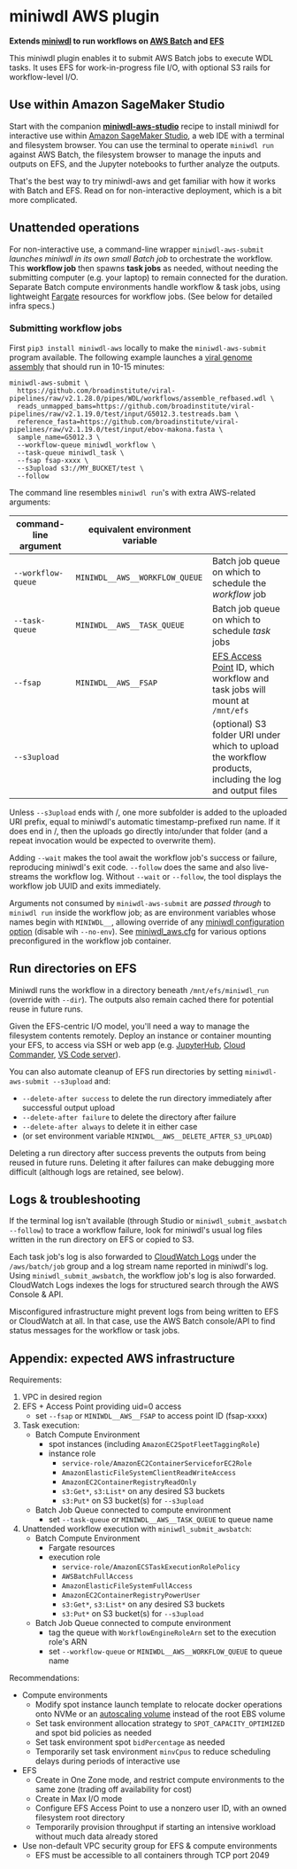 # miniwdl AWS plugin

**Extends [miniwdl](https://github.com/chanzuckerberg/miniwdl) to run workflows on [AWS Batch](https://aws.amazon.com/batch/) and [EFS](https://aws.amazon.com/efs/)**

This miniwdl plugin enables it to submit AWS Batch jobs to execute WDL tasks. It uses EFS for work-in-progress file I/O, with optional S3 rails for workflow-level I/O.

## Use within Amazon SageMaker Studio

Start with the companion [**miniwdl-aws-studio**](https://github.com/miniwdl-ext/miniwdl-aws-studio) recipe to install miniwdl for interactive use within [Amazon SageMaker Studio](https://aws.amazon.com/sagemaker/studio/), a web IDE with a terminal and filesystem browser. You can use the terminal to operate `miniwdl run` against AWS Batch, the filesystem browser to manage the inputs and outputs on EFS, and the Jupyter notebooks to further analyze the outputs.

That's the best way to try miniwdl-aws and get familiar with how it works with Batch and EFS. Read on for non-interactive deployment, which is a bit more complicated.

## Unattended operations

For non-interactive use, a command-line wrapper `miniwdl-aws-submit` *launches miniwdl in its own small Batch job* to orchestrate the workflow. This **workflow job** then spawns **task jobs** as needed, without needing the submitting computer (e.g. your laptop) to remain connected for the duration. Separate Batch compute environments handle workflow & task jobs, using lightweight [Fargate](https://docs.aws.amazon.com/batch/latest/userguide/fargate.html) resources for workflow jobs. (See below for detailed infra specs.)

### Submitting workflow jobs

First `pip3 install miniwdl-aws` locally to make the `miniwdl-aws-submit` program available. The following example launches a [viral genome assembly](https://github.com/broadinstitute/viral-pipelines/) that should run in 10-15 minutes:

```
miniwdl-aws-submit \
  https://github.com/broadinstitute/viral-pipelines/raw/v2.1.28.0/pipes/WDL/workflows/assemble_refbased.wdl \
  reads_unmapped_bams=https://github.com/broadinstitute/viral-pipelines/raw/v2.1.19.0/test/input/G5012.3.testreads.bam \
  reference_fasta=https://github.com/broadinstitute/viral-pipelines/raw/v2.1.19.0/test/input/ebov-makona.fasta \
  sample_name=G5012.3 \
  --workflow-queue miniwdl_workflow \
  --task-queue miniwdl_task \
  --fsap fsap-xxxx \
  --s3upload s3://MY_BUCKET/test \
  --follow
```

The command line resembles `miniwdl run`'s with extra AWS-related arguments:

|command-line argument|equivalent environment variable| |
|---------------------|-------------------------------|-|
| `--workflow-queue`  | `MINIWDL__AWS__WORKFLOW_QUEUE`| Batch job queue on which to schedule the *workflow* job |
| `--task-queue` | `MINIWDL__AWS__TASK_QUEUE` | Batch job queue on which to schedule *task* jobs |
| `--fsap` | `MINIWDL__AWS__FSAP` | [EFS Access Point](https://docs.aws.amazon.com/efs/latest/ug/efs-access-points.html) ID, which workflow and task jobs will mount at `/mnt/efs` |
| `--s3upload` | | (optional) S3 folder URI under which to upload the workflow products, including the log and output files |

Unless `--s3upload` ends with /, one more subfolder is added to the uploaded URI prefix, equal to miniwdl's automatic timestamp-prefixed run name. If it does end in /, then the uploads go directly into/under that folder (and a repeat invocation would be expected to overwrite them).

Adding `--wait` makes the tool await the workflow job's success or failure, reproducing miniwdl's exit code. `--follow` does the same and also live-streams the workflow log. Without `--wait` or `--follow`, the tool displays the workflow job UUID and exits immediately.

Arguments not consumed by `miniwdl-aws-submit` are *passed through* to `miniwdl run` inside the workflow job; as are environment variables whose names begin with `MINIWDL__`, allowing override of any [miniwdl configuration option](https://miniwdl.readthedocs.io/en/latest/runner_reference.html#configuration) (disable wih `--no-env`). See [miniwdl_aws.cfg](miniwdl_aws.cfg) for various options preconfigured in the workflow job container.

## Run directories on EFS

Miniwdl runs the workflow in a directory beneath `/mnt/efs/miniwdl_run` (override with `--dir`). The outputs also remain cached there for potential reuse in future runs.

Given the EFS-centric I/O model, you'll need a way to manage the filesystem contents remotely. Deploy an instance or container mounting your EFS, to access via SSH or web app (e.g. [JupyterHub](https://jupyter.org/hub), [Cloud Commander](http://cloudcmd.io/), [VS Code server](https://github.com/cdr/code-server)).

You can also automate cleanup of EFS run directories by setting `miniwdl-aws-submit --s3upload` and:

* `--delete-after success` to delete the run directory immediately after successful output upload
* `--delete-after failure` to delete the directory after failure
* `--delete-after always` to delete it in either case
* (or set environment variable `MINIWDL__AWS__DELETE_AFTER_S3_UPLOAD`)

Deleting a run directory after success prevents the outputs from being reused in future runs. Deleting it after failures can make debugging more difficult (although logs are retained, see below).

## Logs & troubleshooting

If the terminal log isn't available (through Studio or `miniwdl_submit_awsbatch --follow`) to trace a workflow failure, look for miniwdl's usual log files written in the run directory on EFS or copied to S3.

Each task job's log is also forwarded to [CloudWatch Logs](https://docs.aws.amazon.com/AmazonCloudWatch/latest/logs/WhatIsCloudWatchLogs.html) under the `/aws/batch/job` group and a log stream name reported in miniwdl's log. Using `miniwdl_submit_awsbatch`, the workflow job's log is also forwarded. CloudWatch Logs indexes the logs for structured search through the AWS Console & API.

Misconfigured infrastructure might prevent logs from being written to EFS or CloudWatch at all. In that case, use the AWS Batch console/API to find status messages for the workflow or task jobs.

## Appendix: expected AWS infrastructure

Requirements:

1. VPC in desired region
2. EFS + Access Point providing uid=0 access
    * set `--fsap` or `MINIWDL__AWS__FSAP` to access point ID (fsap-xxxx)
3. Task execution:
    * Batch Compute Environment
        * spot instances (including `AmazonEC2SpotFleetTaggingRole`)
        * instance role
            * `service-role/AmazonEC2ContainerServiceforEC2Role`
            * `AmazonElasticFileSystemClientReadWriteAccess`
            * `AmazonEC2ContainerRegistryReadOnly`
            * `s3:Get*`, `s3:List*` on any desired S3 buckets
            * `s3:Put*` on S3 bucket(s) for `--s3upload`
    * Batch Job Queue connected to compute environment
        * set `--task-queue` or `MINIWDL__AWS__TASK_QUEUE` to queue name
4. Unattended workflow execution with `miniwdl_submit_awsbatch`:
    * Batch Compute Environment
        * Fargate resources
        * execution role
            * `service-role/AmazonECSTaskExecutionRolePolicy`
            * `AWSBatchFullAccess`
            * `AmazonElasticFileSystemFullAccess`
            * `AmazonEC2ContainerRegistryPowerUser`
            * `s3:Get*`, `s3:List*` on any desired S3 buckets
            * `s3:Put*` on S3 bucket(s) for `--s3upload`
    * Batch Job Queue connected to compute environment 
        * tag the queue with `WorkflowEngineRoleArn` set to the execution role's ARN
        * set `--workflow-queue` or `MINIWDL__AWS__WORKFLOW_QUEUE` to queue name

Recommendations:

* Compute environments
    * Modify spot instance launch template to relocate docker operations onto NVMe or an [autoscaling volume](https://github.com/awslabs/amazon-ebs-autoscale) instead of the root EBS volume
    * Set task environment allocation strategy to `SPOT_CAPACITY_OPTIMIZED` and spot bid policies as needed
    * Set task environment spot `bidPercentage` as needed
    * Temporarily set task environment `minvCpus` to reduce scheduling delays during periods of interactive use
* EFS
    * Create in One Zone mode, and restrict compute environments to the same zone (trading off availability for cost)
    * Create in Max I/O mode
    * Configure EFS Access Point to use a nonzero user ID, with an owned filesystem root directory
    * Temporarily provision throughput if starting an intensive workload without much data already stored
* Use non-default VPC security group for EFS & compute environments
    * EFS must be accessible to all containers through TCP port 2049
